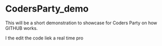 # CodersParty_demo
This will be a short demonstration to showcase for Coders Party on how GITHUB works.

I the edit the code liek a real time pro 